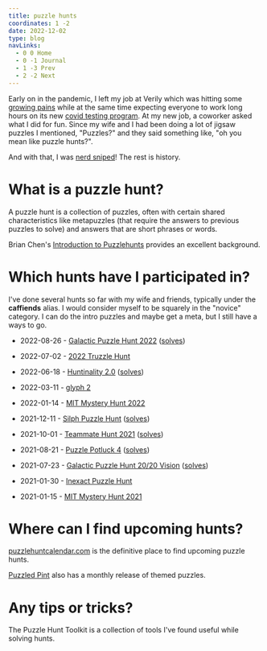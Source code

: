 ```yaml
---
title: puzzle hunts
coordinates: 1 -2
date: 2022-12-02
type: blog
navLinks:
  - 0 0 Home
  - 0 -1 Journal
  - 1 -3 Prev
  - 2 -2 Next
---
```


Early on in the pandemic, I left my job at Verily which was hitting some
[growing pains](https://www.theverge.com/2020/6/30/21309306/alphabet-verily-suspended-employee-bonuses-diversity-initiatives-project-baseline)
while at the same time expecting everyone to work long hours on its new
[covid testing program](https://www.engadget.com/2020-03-16-alphabet-healthcare-verily-coronavirus-screening.html).
At my new job, a coworker asked what I did for fun. Since my wife and I had been
doing a lot of jigsaw puzzles I mentioned, "Puzzles?" and they said something
like, "oh you mean like puzzle hunts?".

And with that, I was [nerd sniped](https://xkcd.com/356/)! The rest is history.

# What is a puzzle hunt?

A puzzle hunt is a collection of puzzles, often with certain shared
characteristics like metapuzzles (that require the answers to previous puzzles
to solve) and answers that are short phrases or words.

Brian Chen's
[Introduction to Puzzlehunts](https://blog.vero.site/post/puzzlehunts) provides
an excellent background.

# Which hunts have I participated in?

I've done several hunts so far with my wife and friends, typically under the
**caffiends** alias. I would consider myself to be squarely in the "novice"
category. I can do the intro puzzles and maybe get a meta, but I still have a
ways to go.

- 2022-08-26 - [Galactic Puzzle Hunt 2022](https://2022.galacticpuzzlehunt.com/)
  ([solves](https://2022.galacticpuzzlehunt.com/team/caffiends))

- 2022-07-02 -
  [2022 Truzzle Hunt](http://happinessboard.com/2022truzzlehunt/index.html)

- 2022-06-18 - [Huntinality 2.0](https://2022.huntinality.com/)
  ([solves](https://2022.huntinality.com/teams/79))

- 2022-03-11 - [glyph 2](https://g2.glyph.wtf/)

- 2022-01-14 - [MIT Mystery Hunt 2022](https://puzzles.mit.edu/2022/)

- 2021-12-11 - [Silph Puzzle Hunt](https://silphpuzzlehunt.com/)
  ([solves](https://silphpuzzlehunt.com/team/Caffiends))

- 2021-10-01 - [Teammate Hunt 2021](https://2021.teammatehunt.com/)
  ([solves](https://2021.teammatehunt.com/team/Caffiends))

- 2021-08-21 - [Puzzle Potluck 4](https://puzzlepotluck.com/4)
  ([solves](https://puzzlepotluck.com/4/team/2033"))

- 2021-07-23 -
  [Galactic Puzzle Hunt 20/20 Vision](https://2020.galacticpuzzlehunt.com/)
  ([solves](https://2020.galacticpuzzlehunt.com/team/Caffiends.html))

- 2021-01-30 -
  [Inexact Puzzle Hunt](https://inexactpuzzles.com/hunts/1bqxw/halloween/)

- 2021-01-15 - [MIT Mystery Hunt 2021](https://puzzles.mit.edu/2021/)

# Where can I find upcoming hunts?

[puzzlehuntcalendar.com](http://puzzlehuntcalendar.com/) is the definitive place
to find upcoming puzzle hunts.

[Puzzled Pint](http://www.puzzledpint.com/) also has a monthly release of themed
puzzles.

# Any tips or tricks?

The <span class="link" data-x="1" data-y="-1">Puzzle Hunt Toolkit</span> is a
collection of tools I've found useful while solving hunts.

